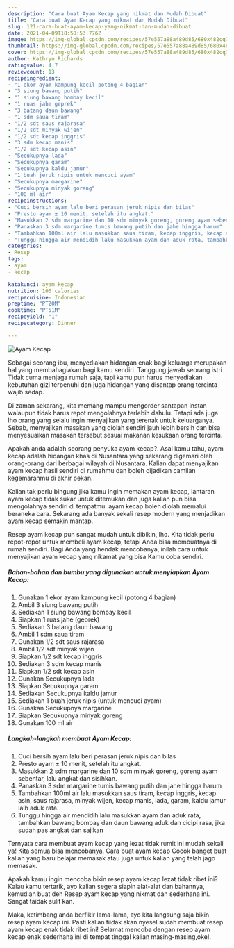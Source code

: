 ```yaml
---
description: "Cara buat Ayam Kecap yang nikmat dan Mudah Dibuat"
title: "Cara buat Ayam Kecap yang nikmat dan Mudah Dibuat"
slug: 121-cara-buat-ayam-kecap-yang-nikmat-dan-mudah-dibuat
date: 2021-04-09T18:58:53.776Z
image: https://img-global.cpcdn.com/recipes/57e557a88a489d85/680x482cq70/ayam-kecap-foto-resep-utama.jpg
thumbnail: https://img-global.cpcdn.com/recipes/57e557a88a489d85/680x482cq70/ayam-kecap-foto-resep-utama.jpg
cover: https://img-global.cpcdn.com/recipes/57e557a88a489d85/680x482cq70/ayam-kecap-foto-resep-utama.jpg
author: Kathryn Richards
ratingvalue: 4.7
reviewcount: 13
recipeingredient:
- "1 ekor ayam kampung kecil potong 4 bagian"
- "3 siung bawang putih"
- "1 siung bawang bombay kecil"
- "1 ruas jahe geprek"
- "3 batang daun bawang"
- "1 sdm saua tiram"
- "1/2 sdt saus rajarasa"
- "1/2 sdt minyak wijen"
- "1/2 sdt kecap inggris"
- "3 sdm kecap manis"
- "1/2 sdt kecap asin"
- "Secukupnya lada"
- "Secukupnya garam"
- "Secukupnya kaldu jamur"
- "1 buah jeruk nipis untuk mencuci ayam"
- "Secukupnya margarine"
- "Secukupnya minyak goreng"
- "100 ml air"
recipeinstructions:
- "Cuci bersih ayam lalu beri perasan jeruk nipis dan bilas"
- "Presto ayam ± 10 menit, setelah itu angkat."
- "Masukkan 2 sdm margarine dan 10 sdm minyak goreng, goreng ayam sebentar, lalu angkat dan sisihkan."
- "Panaskan 3 sdm margarine tumis bawang putih dan jahe hingga harum"
- "Tambahkan 100ml air lalu masukkan saus tiram, kecap inggris, kecap asin, saus rajarasa, minyak wijen, kecap manis, lada, garam, kaldu jamur lalh aduk rata."
- "Tunggu hingga air mendidih lalu masukkan ayam dan aduk rata, tambahkan bawang bombay dan daun bawang aduk dan cicipi rasa, jika sudah pas angkat dan sajikan"
categories:
- Resep
tags:
- ayam
- kecap

katakunci: ayam kecap 
nutrition: 106 calories
recipecuisine: Indonesian
preptime: "PT20M"
cooktime: "PT51M"
recipeyield: "1"
recipecategory: Dinner

---
```



![Ayam Kecap](https://img-global.cpcdn.com/recipes/57e557a88a489d85/680x482cq70/ayam-kecap-foto-resep-utama.jpg)

Sebagai seorang ibu, menyediakan hidangan enak bagi keluarga merupakan hal yang membahagiakan bagi kamu sendiri. Tanggung jawab seorang istri Tidak cuma menjaga rumah saja, tapi kamu pun harus menyediakan kebutuhan gizi terpenuhi dan juga hidangan yang disantap orang tercinta wajib sedap.

Di zaman  sekarang, kita memang mampu mengorder santapan instan walaupun tidak harus repot mengolahnya terlebih dahulu. Tetapi ada juga lho orang yang selalu ingin menyajikan yang terenak untuk keluarganya. Sebab, menyajikan masakan yang diolah sendiri jauh lebih bersih dan bisa menyesuaikan masakan tersebut sesuai makanan kesukaan orang tercinta. 



Apakah anda adalah seorang penyuka ayam kecap?. Asal kamu tahu, ayam kecap adalah hidangan khas di Nusantara yang sekarang digemari oleh orang-orang dari berbagai wilayah di Nusantara. Kalian dapat menyajikan ayam kecap hasil sendiri di rumahmu dan boleh dijadikan camilan kegemaranmu di akhir pekan.

Kalian tak perlu bingung jika kamu ingin memakan ayam kecap, lantaran ayam kecap tidak sukar untuk ditemukan dan juga kalian pun bisa mengolahnya sendiri di tempatmu. ayam kecap boleh diolah memalui beraneka cara. Sekarang ada banyak sekali resep modern yang menjadikan ayam kecap semakin mantap.

Resep ayam kecap pun sangat mudah untuk dibikin, lho. Kita tidak perlu repot-repot untuk membeli ayam kecap, tetapi Anda bisa membuatnya di rumah sendiri. Bagi Anda yang hendak mencobanya, inilah cara untuk menyajikan ayam kecap yang nikamat yang bisa Kamu coba sendiri.

<!--inarticleads1-->

##### Bahan-bahan dan bumbu yang digunakan untuk menyiapkan Ayam Kecap:

1. Gunakan 1 ekor ayam kampung kecil (potong 4 bagian)
1. Ambil 3 siung bawang putih
1. Sediakan 1 siung bawang bombay kecil
1. Siapkan 1 ruas jahe (geprek)
1. Sediakan 3 batang daun bawang
1. Ambil 1 sdm saua tiram
1. Gunakan 1/2 sdt saus rajarasa
1. Ambil 1/2 sdt minyak wijen
1. Siapkan 1/2 sdt kecap inggris
1. Sediakan 3 sdm kecap manis
1. Siapkan 1/2 sdt kecap asin
1. Gunakan Secukupnya lada
1. Siapkan Secukupnya garam
1. Sediakan Secukupnya kaldu jamur
1. Sediakan 1 buah jeruk nipis (untuk mencuci ayam)
1. Gunakan Secukupnya margarine
1. Siapkan Secukupnya minyak goreng
1. Gunakan 100 ml air




<!--inarticleads2-->

##### Langkah-langkah membuat Ayam Kecap:

1. Cuci bersih ayam lalu beri perasan jeruk nipis dan bilas
1. Presto ayam ± 10 menit, setelah itu angkat.
1. Masukkan 2 sdm margarine dan 10 sdm minyak goreng, goreng ayam sebentar, lalu angkat dan sisihkan.
1. Panaskan 3 sdm margarine tumis bawang putih dan jahe hingga harum
1. Tambahkan 100ml air lalu masukkan saus tiram, kecap inggris, kecap asin, saus rajarasa, minyak wijen, kecap manis, lada, garam, kaldu jamur lalh aduk rata.
1. Tunggu hingga air mendidih lalu masukkan ayam dan aduk rata, tambahkan bawang bombay dan daun bawang aduk dan cicipi rasa, jika sudah pas angkat dan sajikan




Ternyata cara membuat ayam kecap yang lezat tidak rumit ini mudah sekali ya! Kita semua bisa mencobanya. Cara buat ayam kecap Cocok banget buat kalian yang baru belajar memasak atau juga untuk kalian yang telah jago memasak.

Apakah kamu ingin mencoba bikin resep ayam kecap lezat tidak ribet ini? Kalau kamu tertarik, ayo kalian segera siapin alat-alat dan bahannya, kemudian buat deh Resep ayam kecap yang nikmat dan sederhana ini. Sangat taidak sulit kan. 

Maka, ketimbang anda berfikir lama-lama, ayo kita langsung saja bikin resep ayam kecap ini. Pasti kalian tiidak akan nyesel sudah membuat resep ayam kecap enak tidak ribet ini! Selamat mencoba dengan resep ayam kecap enak sederhana ini di tempat tinggal kalian masing-masing,oke!.

